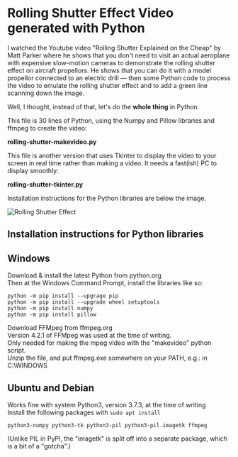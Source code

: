 # Rolling Shutter Effect Video generated with Python

I watched the Youtube video "Rolling Shutter Explained on the Cheap"
by Matt Parker where he shows that you don't need to visit an actual
aeroplane with expensive slow-motion cameras to demonstrate the rolling shutter
effect on aircraft propellors. He shows that you can do it with a model
propellor connected to an electric drill — then some Python code to
process the video to emulate the rolling shutter effect and to add
a green line scanning down the image.

Well, I thought, instead of that, let's do the **whole thing** in Python.

This file is 30 lines of Python, using the Numpy and Pillow libraries and
ffmpeg to create the video:

**rolling-shutter-makevideo.py**

This file is another version that uses Tkinter to display the video to your
screen in real time rather than making a video. It needs a fast(ish) PC to
display smoothly:

**rolling-shutter-tkinter.py**

Installation instructions for the Python libraries are below the image.

![Rolling Shutter Effect](rolling-shutter-effect-apng.png)

Installation instructions for Python libraries
----------------------------------------------

Windows
-------
Download & install the latest Python from python.org  
Then at the Windows Command Prompt, install the libraries like so:

    python -m pip install --upgrage pip
    python -m pip install --upgrade wheel setuptools
    python -m pip install numpy
    python -m pip install pillow

Download FFMpeg from ffmpeg.org  
Version 4.2.1 of FFMpeg was used at the time of writing.  
Only needed for making the mpeg video with the "makevideo" python script.  
Unzip the file, and put ffmpeg.exe somewhere on your PATH, e.g.: 
in C:\WINDOWS

Ubuntu and Debian
-----------------
Works fine with system Python3, version 3.7.3, at the time of writing  
Install the following packages with `sudo apt install`

    python3-numpy python3-tk python3-pil python3-pil.imagetk ffmpeg

(Unlike PIL in PyPI, the "imagetk" is split off into a separate
package, which is a bit of a "gotcha".)




